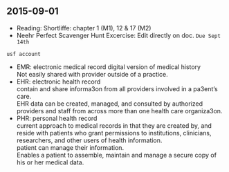 2015-09-01  
----------------------------------------------------  
* Reading: Shortliffe: chapter 1 (M1), 12 & 17 (M2)   
* Neehr Perfect Scavenger Hunt Excercise: Edit directly on doc. `Due Sept 14th`  
```
usf account
```
* EMR: electronic medical record
  digital version of medical history  
  Not easily shared with provider outside of a practice.  
* EHR: electronic health record  
  contain	and	share	informa3on	from	all	providers	involved	in	a	pa3ent’s	care.  
  EHR	data	can	be	created,	managed,	and	consulted	by authorized	providers	and	staff	from	across	more	than	one	health	care	organiza3on.	
* PHR: personal health record  
  current approach to medical records in that they are created by, and reside with patients who grant permissions to institutions, clinicians, researchers, and other users of health information.  
  patient can manage their information.   
  Enables a patient to assemble, maintain and manage a secure copy of his or her medical data.  

